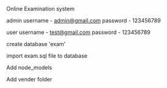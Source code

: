 Online Examination system

admin username - admin@gmail.com
      password - 123456789

user username - test@gmail.com
     password - 123456789

create database 'exam'

import exam.sql file to database

Add node_models

Add vender folder
